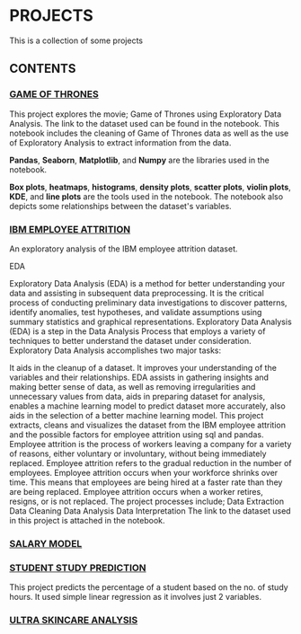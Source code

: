# PROJECTS
This is a collection of some projects

## CONTENTS

### [GAME OF THRONES](https://github.com/EddyEdgar/Projects/blob/main/GAME_OF_THRONES_EDA.ipynb)

This project explores the movie; Game of Thrones using Exploratory Data Analysis.
The link to the dataset used can be found in the notebook.
This notebook includes the cleaning of Game of Thrones data as well as the use of Exploratory Analysis to extract information from the data.

<B>Pandas</B>, <B>Seaborn</B>, <B>Matplotlib</B>, and <B>Numpy</B> are the libraries used in the notebook.

<B>Box plots</B>, <B>heatmaps</B>, <B>histograms</B>, <B>density plots</B>, <B>scatter plots</B>, <B>violin plots</B>, <B>KDE</B>, and <B>line plots</B> are the tools used in the notebook. The notebook also depicts some relationships between the dataset's variables.

### [IBM EMPLOYEE ATTRITION](https://github.com/EddyEdgar/Projects/blob/main/IBM%20EMPLOYEE%20ATTRITION_EDA.ipynb)
An exploratory analysis of the IBM employee attrition dataset.

EDA

Exploratory Data Analysis (EDA) is a method for better understanding your data and assisting in subsequent data preprocessing. It is the critical process of conducting preliminary data investigations to discover patterns, identify anomalies, test hypotheses, and validate assumptions using summary statistics and graphical representations. Exploratory Data Analysis (EDA) is a step in the Data Analysis Process that employs a variety of techniques to better understand the dataset under consideration. Exploratory Data Analysis accomplishes two major tasks:

It aids in the cleanup of a dataset.
It improves your understanding of the variables and their relationships. EDA assists in gathering insights and making better sense of data, as well as removing irregularities and unnecessary values from data, aids in preparing dataset for analysis, enables a machine learning model to predict dataset more accurately, also aids in the selection of a better machine learning model. This project extracts, cleans and visualizes the dataset from the IBM employee attrition and the possible factors for employee attrition using sql and pandas. Employee attrition is the process of workers leaving a company for a variety of reasons, either voluntary or involuntary, without being immediately replaced. Employee attrition refers to the gradual reduction in the number of employees. Employee attrition occurs when your workforce shrinks over time. This means that employees are being hired at a faster rate than they are being replaced. Employee attrition occurs when a worker retires, resigns, or is not replaced. The project processes include; Data Extraction Data Cleaning Data Analysis Data Interpretation The link to the dataset used in this project is attached in the notebook.


### [SALARY MODEL](https://github.com/EddyEdgar/Projects/blob/main/SALARY_MODEL.ipynb)

### [STUDENT STUDY PREDICTION](https://github.com/EddyEdgar/Projects/blob/main/STUDENT_STUDY_PREDICTION.ipynb)
This project predicts the percentage of a student based on the no. of study hours. It used simple linear regression as it involves just 2 variables.


### [ULTRA SKINCARE ANALYSIS](https://github.com/EddyEdgar/Projects/blob/main/ULTRA_SKINCARE_ANALYSIS.ipynb)
